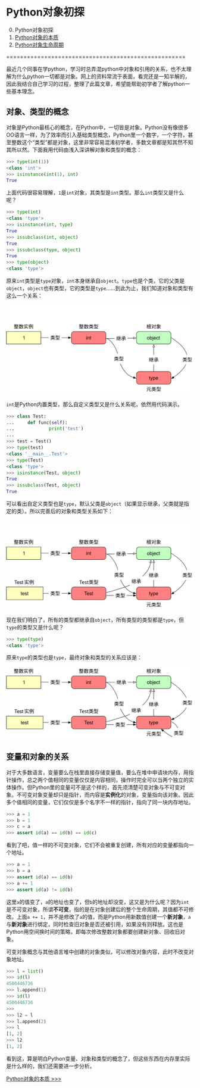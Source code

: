 <!--
 * @Author: Hiseh
 * @Date: 2020-08-14 16:22:45
 * @LastEditors: Hiseh
 * @LastEditTime: 2020-08-22 09:57:03
 * @Description: 源码
-->

# Python对象初探

0. Python对象初探
0. [Python对象的本质](./pyobject2.md)
0. [Python对象生命周期](./pyobject3.md)

====================================================

最近几个同事在学python，学习时总弄混python中对象和引用的关系，也不太理解为什么python一切都是对象。网上的资料常流于表面，看完还是一知半解的，因此我结合自己学习的过程，整理了此篇文章，希望能帮助初学者了解python一些基本理念。

## 对象、类型的概念

对象是Python最核心的概念，在Python中，一切皆是对象。Python没有像很多OO语言一样，为了效率而引入基础类型概念，Python里一个数字，一个字符，甚至整数这个“类型”都是对象，这里非常容易混淆初学者，多数文章都是知其然不知其所以然。下面我用代码由浅入深讲解对象和类型的概念：

```py
>>> type(int(1))
<class 'int'>
>>> isinstance(int(1), int)
True
```

上面代码很容易理解，`1`是`int`对象，其类型是`int`类型。那么`int`类型又是什么呢？

```py
>>> type(int)
<class 'type'>
>>> isinstance(int, type)
True
>>> issubclass(int, object)
True
>>> issubclass(type, object)
True
>>> type(object)
<class 'type'>
```

原来`int`类型是`type`对象，`int`本身继承自`object`。`type`也是个类，它的父类是`object`，`object`也有类型，它的类型是`type`……到此为止，我们知道对象和类型有这么一个关系：

![内置类型关系](../img/pyobject/obj_ref_1.svg)

`int`是Python内置类型，那么自定义类型又是什么关系呢，依然用代码演示。

```py
>>> class Test:
...     def func(self):
...             print('test')
...
>>> test = Test()
>>> type(test)
<class '__main__.Test'>
>>> type(Test)
<class 'type'>
>>> isinstance(Test, object)
True
>>> issubclass(Test, object)
True
```

可以看出自定义类型也是`type`，默认父类是`object`（如果显示继承，父类就是指定的类）。所以完善后的对象和类型关系如下：

![自定义类型关系](../img/pyobject/obj_ref_2.svg)

现在我们明白了，所有的类型都继承自`object`，所有类型的类型都是`type`，但`type`的类型又是什么呢？

```py
>>> type(type)
<class 'type'>
```

原来`type`的类型也是`type`，最终对象和类型的关系应该是：

![最终关系](../img/pyobject/obj_ref_3.svg)

## 变量和对象的关系

对于大多数语言，变量要么在栈里直接存储变量值，要么在堆中申请块内存，用指针操作，总之两个值相同的变量仅仅是内容相同，操作时完全可以当两个独立的实体操作。但Python里的变量可不是这个样的，首先须清楚可变对象与不可变对象。不可变对象变量却只是指针，而内容是**实例化**的对象，变量指向该对象。因此多个值相同的变量，它们仅仅是多个名字不一样的指针，指向了同一块内存地址。

```py
>>> a = 1
>>> b = 1
>>> c = a
>>> assert id(a) == id(b) == id(c)
```

看到了吧，值一样的不可变对象，它们不会被重复创建，所有对应的变量都指向一个地址。

```py
>>> a = 1
>>> b = a
>>> assert id(a) == id(b)
>>> a += 1
>>> assert id(a) != id(b)
```

这里`a`的值变了，`a`的地址也变了，但`b`的地址却没变，这又是为什么呢？因为`int`是不可变对象，所谓**不可变**，指的是在对象创建后的整个生命周期，其值都不可修改。上面`a += 1`，并不是修改了`a`的值，而是Python用新数值创建一个**新对象**，`a`与**新对象**进行绑定，同时检查旧对象是否还被引用，如果没有则释放。这也是Python用空间换时间的策略，即每次修改整数对象都要创建新对象、回收旧对象。

可变对象概念与其他语言堆中创建的对象类似，可以修改对象内容，此时不改变对象地址。

```py
>>> l = list()
>>> id(l)
4500446736
>>> l.append(1)
>>> id(l)
4500446736
>>>
>>> l2 = l
>>> l.append(2)
>>> l
[1, 2]
>>> l2
[1, 2]
```

看到这，算是明白Python变量、对象和类型的概念了，但这些东西在内存里实际是什么样的，我们还需要进一步分析。

[Python对象的本质  >>>](./pyobject2.md)
